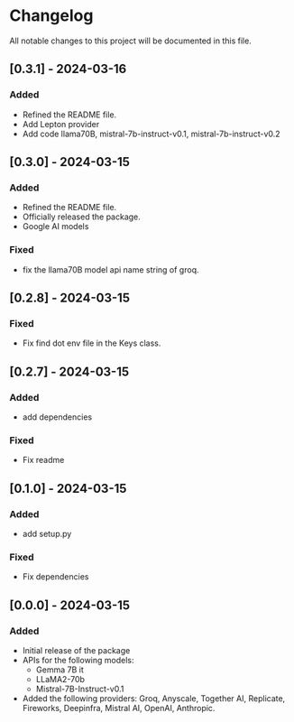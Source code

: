 # Changelog
All notable changes to this project will be documented in this file.

## [0.3.1] - 2024-03-16

### Added
- Refined the README file.
- Add Lepton provider
- Add code llama70B, mistral-7b-instruct-v0.1, mistral-7b-instruct-v0.2

## [0.3.0] - 2024-03-15

### Added
- Refined the README file.
- Officially released the package.
- Google AI models

### Fixed
- fix the llama70B model api name string of groq.

## [0.2.8] - 2024-03-15

### Fixed
- Fix find dot env file in the Keys class.


## [0.2.7] - 2024-03-15

### Added
- add dependencies

### Fixed
- Fix readme


## [0.1.0] - 2024-03-15

### Added
- add setup.py

### Fixed
- Fix dependencies


## [0.0.0] - 2024-03-15

### Added
- Initial release of the package
- APIs for the following models:
  - Gemma 7B it
  - LLaMA2-70b
  - Mistral-7B-Instruct-v0.1
- Added the following providers: Groq, Anyscale, Together AI, Replicate, Fireworks, Deepinfra, Mistral AI, OpenAI, Anthropic.